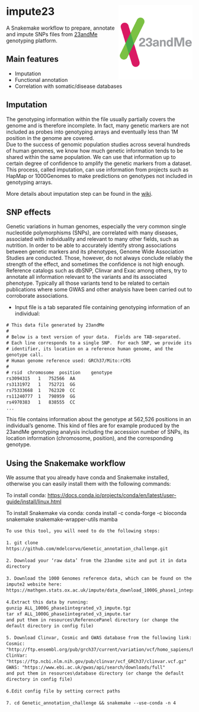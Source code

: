 # impute23 <img src="img/meta-logo.png" width="200" align="right" />

A Snakemake workflow to prepare, annotate and impute SNPs files from [23andMe](https://www.23andme.com/en-int/) genotyping platform.

## Main features

- Imputation 
- Functional annotation
- Correlation with somatic/disease databases

## Imputation
The genotyping information within the file usually partially covers the genome and is therefore 
incomplete. In fact, many genetic markers are not included as probes into genotyping arrays and eventually less than 
1M position in the genome are covered.  
Due to the success of genomic population studies across several hundreds of human genomes, we know how much genetic 
information tends to be shared within the same population. We can use that information up to certain degree of confidence to 
amplify the genetic markers from a dataset. This process, called imputation, can use information from projects such as HapMap 
or 1000Genomes to make predictions on genotypes not included in genotyping arrays.

More details about imputation step can be found in the [wiki](https://github.com/mdelcorvo/impute23/wiki).

## SNP effects
Genetic variations in human genomes, especially the very common single nucleotide polymorphisms (SNPs), are correlated with
many diseases, associated with individuality and relevant to many other fields, such as nutrition. In order to be able to 
accurately identify strong associations between genetic markers and its phenotypes, Genome Wide Association Studies are 
conducted. Those, however, do not always conclude reliably the strength of the effect, and sometimes the confidence is not 
high enough. Reference catalogs such as dbSNP, Clinvar and Exac among others, try to annotate all information relevant to the 
variants and its associated phenotype. Typically all those variants tend to be related to certain publications where some GWAS 
and other analysis have been carried out to corroborate associations.

- Input file is a tab separated file containing genotyping information of an individual:
```
# This data file generated by 23andMe
#
# Below is a text version of your data.  Fields are TAB-separated.
# Each line corresponds to a single SNP.  For each SNP, we provide its
# identifier, its location on a reference human genome, and the genotype call.
# Human genome reference used: GRCh37/Mito:rCRS
#
# rsid	chromosome	position	genotype
rs3094315	1	752566	AA
rs3131972	1	752721	GG
rs75333668	1	762320	CC
rs11240777	1	798959	GG
rs4970383	1	838555	CC
...
```
This file contains information about the genotype at 562,526 positions in an individual’s genome. This kind of files are for example produced by the 23andMe genotyping analysis including the accession number of SNPs, its location information (chromosome, position), and the corresponding genotype.

## Using the Snakemake workflow

We assume that you already have conda and Snakemake installed, otherwise you can easily install them with the following commands:

To install conda: https://docs.conda.io/projects/conda/en/latest/user-guide/install/linux.html

To install Snakemake via conda: conda install -c conda-forge -c bioconda snakemake snakemake-wrapper-utils mamba
```
To use this tool, you will need to do the following steps:

1. git clone https://github.com/mdelcorvo/Genetic_annotation_challenge.git

2. Download your ‘raw data’ from the 23andme site and put it in data directory

3. Download the 1000 Genomes reference data, which can be found on the impute2 website here:
https://mathgen.stats.ox.ac.uk/impute/data_download_1000G_phase1_integrated.html

4.Extract this data by running:
gunzip ALL_1000G_phase1integrated_v3_impute.tgz
tar xf ALL_1000G_phase1integrated_v3_impute.tar
and put them in resources\ReferencePanel directory (or change the default directory in config file)

5. Download Clinvar, Cosmic and GWAS database from the following link:
Cosmic: "http://ftp.ensembl.org/pub/grch37/current/variation/vcf/homo_sapiens/homo_sapiens_somatic.vcf.gz"
ClinVar: "https://ftp.ncbi.nlm.nih.gov/pub/clinvar/vcf_GRCh37/clinvar.vcf.gz"
GWAS: "https://www.ebi.ac.uk/gwas/api/search/downloads/full"
and put them in resources\database directory (or change the default directory in config file)

6.Edit config file by setting correct paths

7. cd Genetic_annotation_challenge && snakemake --use-conda -n 4
```
